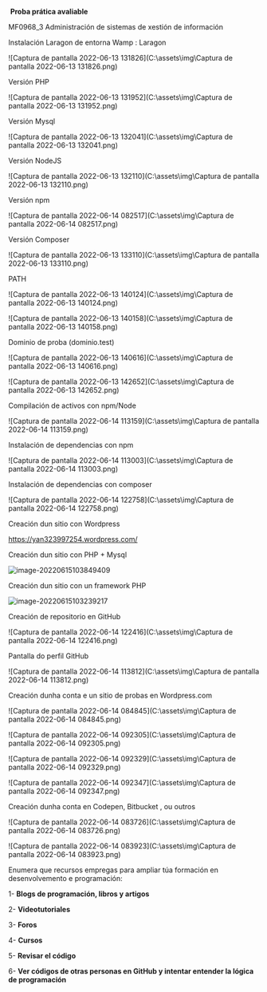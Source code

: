 ​                                                                    **Proba prática avaliable**

MF0968_3 Administración de sistemas de xestión de información

Instalación Laragon de entorna Wamp : Laragon

![Captura de pantalla 2022-06-13 131826](C:\assets\img\Captura de pantalla 2022-06-13 131826.png)



Versión PHP

![Captura de pantalla 2022-06-13 131952](C:\assets\img\Captura de pantalla 2022-06-13 131952.png)

Versión Mysql

![Captura de pantalla 2022-06-13 132041](C:\assets\img\Captura de pantalla 2022-06-13 132041.png)



Versión NodeJS

![Captura de pantalla 2022-06-13 132110](C:\assets\img\Captura de pantalla 2022-06-13 132110.png)



Versión npm



![Captura de pantalla 2022-06-14 082517](C:\assets\img\Captura de pantalla 2022-06-14 082517.png)





Versión Composer

![Captura de pantalla 2022-06-13 133110](C:\assets\img\Captura de pantalla 2022-06-13 133110.png)

PATH

![Captura de pantalla 2022-06-13 140124](C:\assets\img\Captura de pantalla 2022-06-13 140124.png)



![Captura de pantalla 2022-06-13 140158](C:\assets\img\Captura de pantalla 2022-06-13 140158.png)



Dominio de proba (dominio.test)



![Captura de pantalla 2022-06-13 140616](C:\assets\img\Captura de pantalla 2022-06-13 140616.png)





![Captura de pantalla 2022-06-13 142652](C:\assets\img\Captura de pantalla 2022-06-13 142652.png)





Compilación de activos con npm/Node

![Captura de pantalla 2022-06-14 113159](C:\assets\img\Captura de pantalla 2022-06-14 113159.png)

Instalación de dependencias con npm

![Captura de pantalla 2022-06-14 113003](C:\assets\img\Captura de pantalla 2022-06-14 113003.png)

Instalación de dependencias con composer

![Captura de pantalla 2022-06-14 122758](C:\assets\img\Captura de pantalla 2022-06-14 122758.png)



Creación dun sitio con Wordpress

https://yan323997254.wordpress.com/





Creación dun sitio con PHP + Mysql

![image-20220615103849409](C:\Users\Usuario\AppData\Roaming\Typora\typora-user-images\image-20220615103849409.png)







Creación dun sitio con un framework PHP

![image-20220615103239217](C:\Users\Usuario\AppData\Roaming\Typora\typora-user-images\image-20220615103239217.png)





Creación de repositorio en GitHub  

![Captura de pantalla 2022-06-14 122416](C:\assets\img\Captura de pantalla 2022-06-14 122416.png)



Pantalla do perfil GitHub

![Captura de pantalla 2022-06-14 113812](C:\assets\img\Captura de pantalla 2022-06-14 113812.png)



Creación dunha conta e un sitio de probas en Wordpress.com

![Captura de pantalla 2022-06-14 084845](C:\assets\img\Captura de pantalla 2022-06-14 084845.png)







![Captura de pantalla 2022-06-14 092305](C:\assets\img\Captura de pantalla 2022-06-14 092305.png)

![Captura de pantalla 2022-06-14 092329](C:\assets\img\Captura de pantalla 2022-06-14 092329.png)

![Captura de pantalla 2022-06-14 092347](C:\assets\img\Captura de pantalla 2022-06-14 092347.png)



Creación dunha conta en Codepen, Bitbucket , ou outros 



![Captura de pantalla 2022-06-14 083726](C:\assets\img\Captura de pantalla 2022-06-14 083726.png)





![Captura de pantalla 2022-06-14 083923](C:\assets\img\Captura de pantalla 2022-06-14 083923.png)

Enumera que recursos empregas para ampliar túa formación en desenvolvemento e programación:



1- **Blogs de programación, libros y artigos**

2- **Videotutoriales**

3- **Foros**

4- **Cursos**

5- **Revisar el código**

6- **Ver códigos de otras personas en GitHub y intentar entender la lógica de programación**

